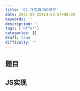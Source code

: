 ```yaml
---
title: '61.扑克牌中的顺子'
date: 2021-08-25T14:03:57+08:00
keywords: ''
description: ''
tags: ['offer']
categories: []
draft: true
difficulty: ''
---
```


## 题目


## JS实现

```javascript

```
